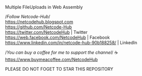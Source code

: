 Multiple FileUploads in Web Assembly <br/>

/*Follow Netcode-Hub*/ <br/>
https://netcodehub.blogspot.com <br/> 
https://github.com/Netcode-Hub <br/>
https://twitter.com/NetcodeHub | Twitter <br/>
https://web.facebook.com/NetcodeHub | Facebook <br/>
https://www.linkedin.com/in/netcode-hub-90b188258/ | LinkedIn <br/>

/*You can buy a coffee for me to support the channel*/ ☕️ <br/>
https://www.buymeacoffee.com/NetcodeHub <br/>

PLEASE DO NOT FOGET TO STAR THIS REPOSITORY<br/>
